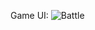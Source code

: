 Game UI: ![Battle](https://github.com/Roh1t-Sharma/stack-war/assets/118717994/ceffbd57-8db6-4a3a-a273-821d4e0bd44d)
